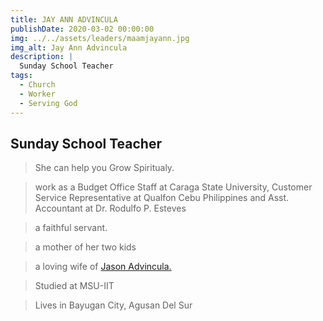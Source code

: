 ```yaml
---
title: JAY ANN ADVINCULA
publishDate: 2020-03-02 00:00:00
img: ../../assets/leaders/maamjayann.jpg
img_alt: Jay Ann Advincula
description: |
  Sunday School Teacher
tags:
  - Church
  - Worker
  - Serving God
---
```


## Sunday School Teacher

> She can help you Grow Spiritualy. 

> work as a Budget Office Staff at Caraga State University, Customer Service Representative at Qualfon Cebu Philippines and Asst. Accountant at Dr. Rodulfo P. Esteves

> a faithful servant.

> a mother of her two kids

> a loving wife of <a href="/leadership/jason-advincula/">Jason Advincula.</a> 

> Studied at MSU-IIT

> Lives in Bayugan City, Agusan Del Sur
